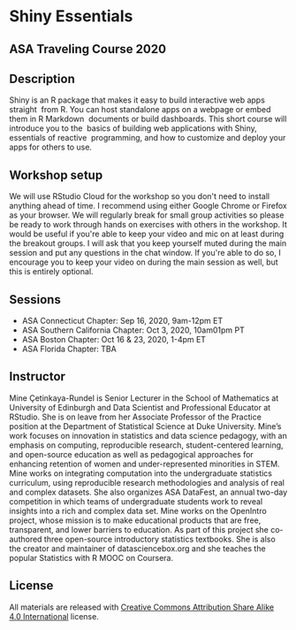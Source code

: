# Shiny Essentials
## ASA Traveling Course 2020

## Description

Shiny is an R package that makes it easy to build interactive web apps straight  from R. You can host standalone apps on a webpage or embed them in R Markdown  documents or build dashboards. This short course will introduce you to the  basics of building web applications with Shiny, essentials of reactive  programming, and how to customize and deploy your apps for others to use.

## Workshop setup

We will use RStudio Cloud for the workshop so you don't need to install anything ahead of time. I recommend using either Google Chrome or Firefox as your browser. We will regularly break for small group activities so please be ready to work through hands on exercises with others in the workshop. It would be useful if you're able to keep your video and mic on at least during the breakout groups. I will ask that you keep yourself muted during the main session and put any questions in the chat window. If you're able to do so, I encourage you to keep your video on during the main session as well, but this is entirely optional.

## Sessions

- ASA Connecticut Chapter: Sep 16, 2020, 9am-12pm ET
- ASA Southern California Chapter: Oct 3, 2020, 10am01pm PT
- ASA Boston Chapter: Oct 16 & 23, 2020, 1-4pm ET
- ASA Florida Chapter: TBA

## Instructor

Mine Çetinkaya-Rundel is Senior Lecturer in the School of Mathematics at University of Edinburgh and Data Scientist and Professional Educator at RStudio. She is on leave from her Associate Professor of the Practice position at the Department of Statistical Science at Duke University. Mine’s work focuses on innovation in statistics and data science pedagogy, with an emphasis on computing, reproducible research, student-centered learning, and open-source education as well as pedagogical approaches for enhancing retention of women and under-represented minorities in STEM. Mine works on integrating computation into the undergraduate statistics curriculum, using reproducible research methodologies and analysis of real and complex datasets. She also organizes ASA DataFest, an annual two-day competition in which teams of undergraduate students work to reveal insights into a rich and complex data set. Mine works on the OpenIntro project, whose mission is to make educational products that are free, transparent, and lower barriers to education. As part of this project she co-authored three open-source introductory statistics textbooks. She is also the creator and maintainer of datasciencebox.org and she teaches the popular Statistics with R MOOC on Coursera. 

## License

All materials are released with [Creative Commons Attribution
Share Alike 4.0 International](LICENSE.md) license.